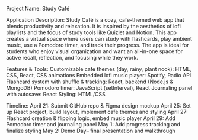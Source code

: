 Project Name: Study Café

Application Description:
Study Café is a cozy, cafe-themed web app that blends productivity and relaxation. It is inspired by the aesthetics of lofi playlists and the focus of study tools like Quizlet and Notion. This app creates a virtual space where users can study with flashcards, play ambient music, use a Pomodoro timer, and track their progress. The app is ideal for students who enjoy visual organization and want an all-in-one space for active recall, reflection, and focusing while they work.  

Features & Tools:
Customizable cafe themes (day, rainy, plant nook): HTML, CSS, React, CSS animations
Embedded lofi music player: Spotify, Radio API
Flashcard system with shuffle & tracking: React, backend (Node.js & MongoDB)
Pomodoro timer: JavaScript (setInterval), React
Journaling panel with autosave: React
Styling: HTML/CSS

Timeline:
April 21: Submit GitHub repo & Figma design mockup
April 25: Set up React project, build layout, implement cafe themes and styling
April 27: Flashcard creation & flipping logic, embed music player
April 29: Add Pomodoro timer and journaling panel
May 1: Add progress tracking and finalize styling
May 2: Demo Day– final presentation and walkthrough

